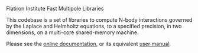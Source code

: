 Flatiron Institute Fast Multipole Libraries 

This codebase is a set of libraries to compute N-body interactions
governed by the Laplace and Helmholtz equations, to a specified
precision, in two dimensions, on a multi-core shared-memory machine.

Please see the [online documentation](https://fmm2d.readthedocs.io),
or its equivalent [user manual](fmm2d_manual.pdf).
